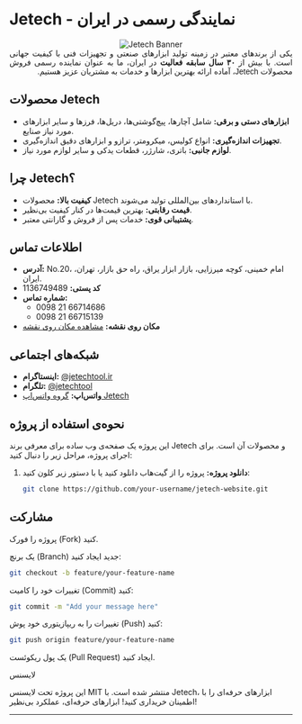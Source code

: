 # Jetech - نمایندگی رسمی در ایران

<div style="text-align:center;">
   <img src="https://m.media-amazon.com/images/S/stores-image-uploads-eu-prod/8/AmazonStores/A1PA6795UKMFR9/8c4073d6cf26e62044fc35a4d1a174e2.w1920.h384._CR0%2C0%2C1920%2C384_SX1500_.jpg" alt="Jetech Banner" style="max-width:100%; height:auto;">
</div>

<div style="text-align:justify; direction:rtl; font-family:'IRANSans', Tahoma, sans-serif;">
    یکی از برندهای معتبر در زمینه تولید ابزارهای صنعتی و تجهیزات فنی با کیفیت جهانی است. با بیش از <strong>۳۰ سال سابقه فعالیت</strong> در ایران، ما به عنوان نماینده رسمی فروش محصولات Jetech، آماده ارائه بهترین ابزارها و خدمات به مشتریان عزیز هستیم.
</div>

## محصولات Jetech

- **ابزارهای دستی و برقی:** شامل آچارها، پیچ‌گوشتی‌ها، دریل‌ها، فرزها و سایر ابزارهای مورد نیاز صنایع.
- **تجهیزات اندازه‌گیری:** انواع کولیس، میکرومتر، ترازو و ابزارهای دقیق اندازه‌گیری.
- **لوازم جانبی:** باتری، شارژر، قطعات یدکی و سایر لوازم مورد نیاز.

## چرا Jetech؟

- **کیفیت بالا:** محصولات Jetech با استانداردهای بین‌المللی تولید می‌شوند.
- **قیمت رقابتی:** بهترین قیمت‌ها در کنار کیفیت بی‌نظیر.
- **پشتیبانی قوی:** خدمات پس از فروش و گارانتی معتبر.

## اطلاعات تماس

- **آدرس:** No.20، امام خمینی، کوچه میرزایی، بازار ابزار یراق، راه حق بازار، تهران، ایران.
- **کد پستی:** 1136749489
- **شماره تماس:** 
  - 0098 21 66714686
  - 0098 21 66715139
- **مکان روی نقشه:** [مشاهده مکان روی نقشه](https://maps.app.goo.gl/GhraniwuGjaiwpBV7)

## شبکه‌های اجتماعی

- **اینستاگرام:** [@jetechtool.ir](https://instagram.com/jetechtools.ir)
- **تلگرام:** [@jetechtool](https://t.me/jetechtool)
- **واتس‌اپ:** [گروه واتس‌اپ Jetech](https://chat.whatsapp.com/DysY9d8Ibpb5pzjQIykAcN)

## نحوه‌ی استفاده از پروژه

این پروژه یک صفحه‌ی وب ساده برای معرفی برند Jetech و محصولات آن است. برای اجرای پروژه، مراحل زیر را دنبال کنید:

1. **دانلود پروژه:** پروژه را از گیت‌هاب دانلود کنید یا با دستور زیر کلون کنید:
   ```bash
   git clone https://github.com/your-username/jetech-website.git

## مشارکت
پروژه را فورک (Fork) کنید.

یک برنچ (Branch) جدید ایجاد کنید:

   ```bash
   git checkout -b feature/your-feature-name
   ```
تغییرات خود را کامیت (Commit) کنید:

   ```bash
   git commit -m "Add your message here"
   ```
تغییرات را به ریپازیتوری خود پوش (Push) کنید:

   ```bash
   git push origin feature/your-feature-name
   ```
یک پول ریکوئست (Pull Request) ایجاد کنید.


لایسنس

این پروژه تحت لایسنس MIT منتشر شده است.
با Jetech، ابزارهای حرفه‌ای را با اطمینان خریداری کنید!
ابزارهای حرفه‌ای، عملکرد بی‌نظیر!



---
